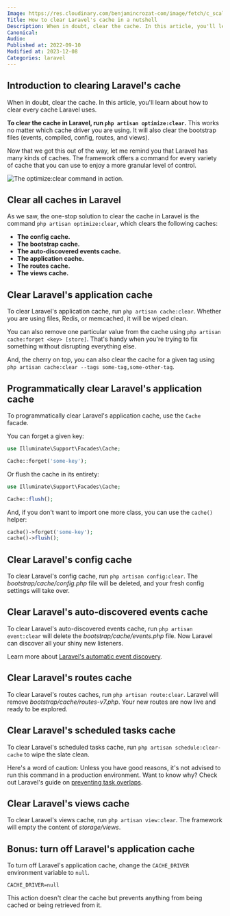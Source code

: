```yaml
---
Image: https://res.cloudinary.com/benjamincrozat-com/image/fetch/c_scale,f_webp,q_auto,w_1200/https://life-long-bunny.fra1.digitaloceanspaces.com/media-library/production/4/crazy-monitors-guy_ru8pgz.jpg
Title: How to clear Laravel's cache in a nutshell
Description: When in doubt, clear the cache. In this article, you'll learn about how to clear every cache Laravel uses.
Canonical: 
Audio:
Published at: 2022-09-10
Modified at: 2023-12-08
Categories: laravel
---
```


## Introduction to clearing Laravel's cache

When in doubt, clear the cache. In this article, you'll learn about how to clear every cache Laravel uses.

**To clear the cache in Laravel, run `php artisan optimize:clear`.** This works no matter which cache driver you are using. It will also clear the bootstrap files (events, compiled, config, routes, and views).

Now that we got this out of the way, let me remind you that Laravel has many kinds of caches. The framework offers a command for every variety of cache that you can use to enjoy a more granular level of control.

![The optimize:clear command in action.](https://life-long-bunny.fra1.digitaloceanspaces.com/media-library/production/247/conversions/fUYsLdG7jk25WIM9Y9RZWNawuPaX6q-metaQ2xlYW5TaG90IDIwMjMtMTEtMDkgYXQgMTQuNDAuNDhAMngucG5n--medium.jpg)

## Clear all caches in Laravel

As we saw, the one-stop solution to clear the cache in Laravel is the command `php artisan optimize:clear`, which clears the following caches:

- **The config cache.**
- **The bootstrap cache.**
- **The auto-discovered events cache.**
- **The application cache.**
- **The routes cache.**
- **The views cache.**

## Clear Laravel's application cache

To clear Laravel's application cache, run `php artisan cache:clear`. Whether you are using files, Redis, or memcached, it will be wiped clean.

You can also remove one particular value from the cache using `php artisan cache:forget <key> [store]`. That's handy when you're trying to fix something without disrupting everything else.

And, the cherry on top, you can also clear the cache for a given tag using `php artisan cache:clear --tags some-tag,some-other-tag`.

## Programmatically clear Laravel's application cache

To programmatically clear Laravel's application cache, use the `Cache` facade.

You can forget a given key:

```php
use Illuminate\Support\Facades\Cache;

Cache::forget('some-key');
```

Or flush the cache in its entirety:

```php
use Illuminate\Support\Facades\Cache;

Cache::flush();
```

And, if you don't want to import one more class, you can use the `cache()` helper:

```php
cache()->forget('some-key');
cache()->flush();
```

## Clear Laravel's config cache

To clear Laravel's config cache, run `php artisan config:clear`. The *bootstrap/cache/config.php* file will be deleted, and your fresh config settings will take over.

## Clear Laravel's auto-discovered events cache

To clear Laravel's auto-discovered events cache, run `php artisan event:clear` will delete the *bootstrap/cache/events.php* file. Now Laravel can discover all your shiny new listeners.

Learn more about [Laravel's automatic event discovery](https://laravel.com/docs/9.x/events#event-discovery).

## Clear Laravel's routes cache

To clear Laravel's routes caches, run `php artisan route:clear`. Laravel will remove *bootstrap/cache/routes-v7.php*. Your new routes are now live and ready to be explored.

## Clear Laravel's scheduled tasks cache

To clear Laravel's scheduled tasks cache, run `php artisan schedule:clear-cache` to wipe the slate clean.

Here's a word of caution: Unless you have good reasons, it's not advised to run this command in a production environment. Want to know why? Check out Laravel's guide on [preventing task overlaps](https://laravel.com/docs/9.x/scheduling#preventing-task-overlaps).

## Clear Laravel's views cache

To clear Laravel's views cache, run `php artisan view:clear`. The framework will empty the content of *storage/views*.

## Bonus: turn off Laravel's application cache

To turn off Laravel's application cache, change the `CACHE_DRIVER` environment variable to `null`.

```
CACHE_DRIVER=null
```

This action doesn't clear the cache but prevents anything from being cached or being retrieved from it.
